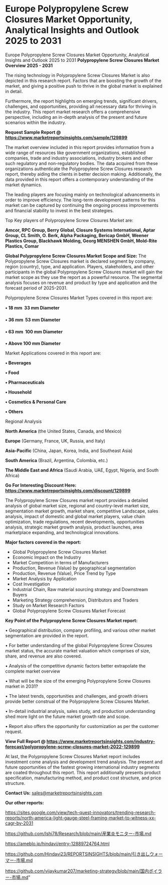 # Europe Polypropylene Screw Closures Market Opportunity, Analytical Insights and Outlook 2025 to 2031
Europe Polypropylene Screw Closures Market Opportunity, Analytical Insights and Outlook 2025 to 2031
<Strong> Polypropylene Screw Closures Market Overview 2025 - 2031</strong>

The rising technology in Polypropylene Screw Closures Market is also depicted in this research report. Factors that are boosting the growth of the market, and giving a positive push to thrive in the global market is explained in detail.

Furthermore, the report highlights on emerging trends, significant drivers, challenges, and opportunities, providing all necessary data for thriving in the industry. This report market research offers a comprehensive perspective, including an in-depth analysis of the present and future scenarios within the industry.

<strong>Request Sample Report @ <a href=https://www.marketreportsinsights.com/sample/129899>https://www.marketreportsinsights.com/sample/129899</a></strong>

The market overview included in this report provides information from a wide range of resources like government organizations, established companies, trade and industry associations, industry brokers and other such regulatory and non-regulatory bodies. The data acquired from these organizations authenticate the Polypropylene Screw Closures research report, thereby aiding the clients in better decision making. Additionally, the data provided in this report offers a contemporary understanding of the market dynamics.

The leading players are focusing mainly on technological advancements in order to improve efficiency. The long-term development patterns for this market can be captured by continuing the ongoing process improvements and financial stability to invest in the best strategies.

Top Key players of Polypropylene Screw Closures Market are:

<strong>Amcor, RPC Group, Berry Global, Closure Systems International, Aptar Group, CL Smith, O. Berk, Alpha Packaging, Bericap GmbH, Weener Plastics Group, Blackhawk Molding, Georg MENSHEN GmbH, Mold-Rite Plastics, Comar</strong>

<strong><b>Global Polypropylene Screw Closures Market Scope and Size:</b></strong>
The Polypropylene Screw Closures market is declared segment by company, region (country), type, and application. Players, stakeholders, and other participants in the global Polypropylene Screw Closures market will gain the market scope as they use the report as a powerful resource. The segmental analysis focuses on revenue and product by type and application and the forecast period of 2025-2031.

Polypropylene Screw Closures Market Types covered in this report are:

<strong>• 18 mm  33 mm Diameter

• 36 mm  53 mm Diameter

• 63 mm  100 mm Diameter

• Above 100 mm Diameter</strong>

Market Applications covered in this report are:

<strong>• Beverages

• Food

• Pharmaceuticals

• Household

• Cosmetics & Personal Care

• Others</strong> 

Regional Analysis

<strong>North America</strong> (the United States, Canada, and Mexico)

<strong>Europe</strong> (Germany, France, UK, Russia, and Italy)

<strong>Asia-Pacific</strong> (China, Japan, Korea, India, and Southeast Asia)

<strong>South America</strong> (Brazil, Argentina, Colombia, etc.)

<strong>The Middle East and Africa</strong> (Saudi Arabia, UAE, Egypt, Nigeria, and South Africa)

<strong>Go For Interesting Discount Here: <a href=https://www.marketreportsinsights.com/discount/129899>https://www.marketreportsinsights.com/discount/129899</a></strong>

The Polypropylene Screw Closures market report provides a detailed analysis of global market size, regional and country-level market size, segmentation market growth, market share, competitive Landscape, sales analysis, impact of domestic and global market players, value chain optimization, trade regulations, recent developments, opportunities analysis, strategic market growth analysis, product launches, area marketplace expanding, and technological innovations.

<strong><b>Major factors covered in the report:</b></strong>
<ul>
  <li>Global Polypropylene Screw Closures Market </li>
  <li>Economic Impact on the Industry</li>
  <li>Market Competition in terms of Manufacturers</li>
  <li>Production, Revenue (Value) by geographical segmentation</li>
  <li>Production, Revenue (Value), Price Trend by Type</li>
  <li>Market Analysis by Application</li>
  <li>Cost Investigation</li>
  <li>Industrial Chain, Raw material sourcing strategy and Downstream Buyers</li>
  <li>Marketing Strategy comprehension, Distributors and Traders</li>
  <li>Study on Market Research Factors</li>
  <li>Global Polypropylene Screw Closures Market Forecast</li>
</ul>

<strong><b>Key Point of the Polypropylene Screw Closures Market report:</b></strong>

• Geographical distribution, company profiling, and various other market segmentation are provided in the report.

• For better understanding of the global Polypropylene Screw Closures market status, the accurate market valuation which comprises of size, share, and revenue are also covered.

• Analysis of the competitive dynamic factors better extrapolate the complete market overview

• What will be the size of the emerging Polypropylene Screw Closures market in 2031?

• The latest trends, opportunities and challenges, and growth drivers provide better construal of the Polypropylene Screw Closures Market.

• In-detail industrial analysis, sales study, and production understanding shed more light on the future market growth rate and scope.

• Report also offers the opportunity for customization as per the customer request.

<strong><b>View Full Report @ <a href=https://www.marketreportsinsights.com/industry-forecast/polypropylene-screw-closures-market-2022-129899>https://www.marketreportsinsights.com/industry-forecast/polypropylene-screw-closures-market-2022-129899</a></b></strong>


At last, the Polypropylene Screw Closures Market report includes investment come analysis and development trend analysis. The present and future opportunities of the fastest growing international industry segments are coated throughout this report. This report additionally presents product specification, manufacturing method, and product cost structure, and price structure.

<strong>Contact Us:</strong>
sales@marketreportsinsights.com

<strong>Our other reports:</strong>

<a href=https://sites.google.com/view/tech-quest-innovators/trending-research-reports/north-america-light-gauge-steel-framing-market-to-witness-xx-cagr-by-2031>https://sites.google.com/view/tech-quest-innovators/trending-research-reports/north-america-light-gauge-steel-framing-market-to-witness-xx-cagr-by-2031</a>

<a href=https://github.com/Ishi78/Research/blob/main/産業炎モニター-市場.md>https://github.com/Ishi78/Research/blob/main/産業炎モニター-市場.md</a>

<a href=https://ameblo.jp/hindavi/entry-12889724764.html>https://ameblo.jp/hindavi/entry-12889724764.html</a>

<a href=https://github.com/Hindavi23/REPORTSINSIGHTS/blob/main/引き出しウォーマー-市場.md>https://github.com/Hindavi23/REPORTSINSIGHTS/blob/main/引き出しウォーマー-市場.md</a>

<a href=https://github.com/vijaykumar207/marketing-strategy/blob/main/国内ボイラー-市場.md>https://github.com/vijaykumar207/marketing-strategy/blob/main/国内ボイラー-市場.md</a>"
